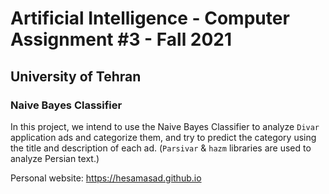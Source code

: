 # Artificial Intelligence - Computer Assignment #3 - Fall 2021
## University of Tehran
### Naive Bayes Classifier

In this project, we intend to use the Naive Bayes Classifier to analyze `Divar` application ads and categorize them, and try to predict the category using the title and description of each ad. (`Parsivar` & `hazm` libraries are used to analyze Persian text.)

Personal website: https://hesamasad.github.io
